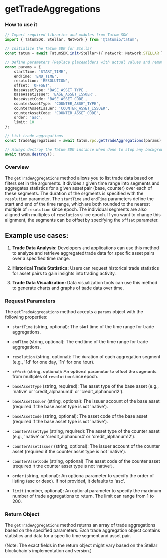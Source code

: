 # getTradeAggregations

### How to use it

```typescript
// Import required libraries and modules from Tatum SDK
import { TatumSDK, Stellar, Network } from '@tatumio/tatum';

// Initialize the Tatum SDK for Stellar
const tatum = await TatumSDK.init<Stellar>({ network: Network.STELLAR });

// Define parameters (Replace placeholders with actual values and remove redundant)
const params = {
    startTime: 'START_TIME',
    endTime: 'END_TIME',
    resolution: 'RESOLUTION',
    offset: 'OFFSET',
    baseAssetType: 'BASE_ASSET_TYPE',
    baseAssetIssuer: 'BASE_ASSET_ISSUER',
    baseAssetCode: 'BASE_ASSET_CODE',
    counterAssetType: 'COUNTER_ASSET_TYPE',
    counterAssetIssuer: 'COUNTER_ASSET_ISSUER',
    counterAssetCode: 'COUNTER_ASSET_CODE',
    order: 'asc',
    limit: 10
};

// List trade aggregations
const tradeAggregations = await tatum.rpc.getTradeAggregations(params);

// Always destroy the Tatum SDK instance when done to stop any background processes
await tatum.destroy();
```

### Overview

The `getTradeAggregations` method allows you to list trade data based on filters set in the arguments. It divides a given time range into segments and aggregates statistics for a given asset pair (base, counter) over each of these segments. The duration of the segments is specified with the `resolution` parameter. The `startTime` and `endTime` parameters define the start and end of the time range, which are both rounded to the nearest multiple of `resolution` since epoch. The individual segments are also aligned with multiples of `resolution` since epoch. If you want to change this alignment, the segments can be offset by specifying the `offset` parameter.

## Example use cases:

1. **Trade Data Analysis:**
   Developers and applications can use this method to analyze and retrieve aggregated trade data for specific asset pairs over a specified time range.

2. **Historical Trade Statistics:**
   Users can request historical trade statistics for asset pairs to gain insights into trading activity.

3. **Trade Data Visualization:**
   Data visualization tools can use this method to generate charts and graphs of trade data over time.

### Request Parameters

The `getTradeAggregations` method accepts a `params` object with the following properties:

- `startTime` (string, optional):
  The start time of the time range for trade aggregations.

- `endTime` (string, optional):
  The end time of the time range for trade aggregations.

- `resolution` (string, optional):
  The duration of each aggregation segment (e.g., '1d' for one day, '1h' for one hour).

- `offset` (string, optional):
  An optional parameter to offset the segments from multiples of `resolution` since epoch.

- `baseAssetType` (string, required):
  The asset type of the base asset (e.g., 'native' or 'credit_alphanum4' or 'credit_alphanum12').

- `baseAssetIssuer` (string, optional):
  The issuer account of the base asset (required if the base asset type is not 'native').

- `baseAssetCode` (string, optional):
  The asset code of the base asset (required if the base asset type is not 'native').

- `counterAssetType` (string, required):
  The asset type of the counter asset (e.g., 'native' or 'credit_alphanum4' or 'credit_alphanum12').

- `counterAssetIssuer` (string, optional):
  The issuer account of the counter asset (required if the counter asset type is not 'native').

- `counterAssetCode` (string, optional):
  The asset code of the counter asset (required if the counter asset type is not 'native').

- `order` (string, optional):
  An optional parameter to specify the order of listing (asc or desc). If not provided, it defaults to 'asc'.

- `limit` (number, optional):
  An optional parameter to specify the maximum number of trade aggregations to return. The limit can range from 1 to 200.

### Return Object

The `getTradeAggregations` method returns an array of trade aggregations based on the specified parameters. Each trade aggregation object contains statistics and data for a specific time segment and asset pair.

(Note: The exact fields in the return object might vary based on the Stellar blockchain's implementation and version.)
